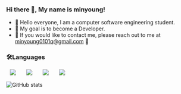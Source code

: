 ### Hi there 👋, My name is minyoung!
- 👋 Hello everyone, I am a computer software engineering student.
- 👀 My goal is to become a Developer.
- 🌱 If you would like to contact me, please reach out to me at minyoung0101q@gmail.com 💞️

<h3>🛠Languages</h3>
<div>
<img src="https://img.shields.io/badge/REACT-6DB33F?style=flat-square&logo=REACT&logoColor=white" style="height : auto; margin-left : 10px; margin-right : 10px;"/></a>&nbsp;
<img src="https://img.shields.io/badge/HTML5-E34F26?style=flat-square&logo=HTML5&logoColor=white" style="height : auto; margin-left : 10px; margin-right : 10px;"/></a>&nbsp;
<img src="https://img.shields.io/badge/CSS3-1572B6?style=flat-square&logo=CSS3&logoColor=white" style="height : auto; margin-left : 10px; margin-right : 10px;"/></a>&nbsp;
<img src="https://img.shields.io/badge/JavaScript-F7DF1E?style=flat-square&logo=JavaScript&logoColor=white" style="height : auto; margin-left : 10px; margin-right : 10px;"/></a>&nbsp;
</div>

![GitHub stats](https://github-readme-stats.vercel.app/api?username=minyoung0101q&show_icons=true&count_private=true)  
